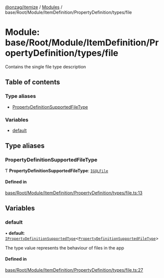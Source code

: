 [@onzag/itemize](../README.md) / [Modules](../modules.md) / base/Root/Module/ItemDefinition/PropertyDefinition/types/file

# Module: base/Root/Module/ItemDefinition/PropertyDefinition/types/file

Contains the single file type description

## Table of contents

### Type aliases

- [PropertyDefinitionSupportedFileType](base_Root_Module_ItemDefinition_PropertyDefinition_types_file.md#propertydefinitionsupportedfiletype)

### Variables

- [default](base_Root_Module_ItemDefinition_PropertyDefinition_types_file.md#default)

## Type aliases

### PropertyDefinitionSupportedFileType

Ƭ **PropertyDefinitionSupportedFileType**: [`IGQLFile`](../interfaces/gql_querier.IGQLFile.md)

#### Defined in

[base/Root/Module/ItemDefinition/PropertyDefinition/types/file.ts:13](https://github.com/onzag/itemize/blob/a24376ed/base/Root/Module/ItemDefinition/PropertyDefinition/types/file.ts#L13)

## Variables

### default

• **default**: [`IPropertyDefinitionSupportedType`](../interfaces/base_Root_Module_ItemDefinition_PropertyDefinition_types.IPropertyDefinitionSupportedType.md)<[`PropertyDefinitionSupportedFileType`](base_Root_Module_ItemDefinition_PropertyDefinition_types_file.md#propertydefinitionsupportedfiletype)\>

The type value represents the behaviour of files in the app

#### Defined in

[base/Root/Module/ItemDefinition/PropertyDefinition/types/file.ts:27](https://github.com/onzag/itemize/blob/a24376ed/base/Root/Module/ItemDefinition/PropertyDefinition/types/file.ts#L27)
